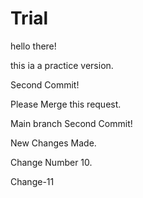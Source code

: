 # Trial

hello there!

this ia a practice version.



Second Commit!

Please Merge this request.


Main branch Second Commit!


New Changes Made.


Change Number 10.


Change-11
